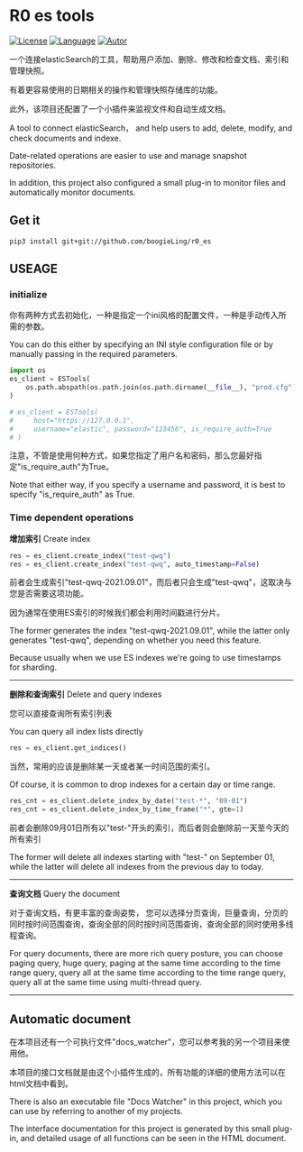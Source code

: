 # R0 es tools
[![License](https://img.shields.io/badge/for-elasticSearch-brightgreen)]()
[![Language](https://img.shields.io/pypi/pyversions/fastapi)]()
[![Autor](https://img.shields.io/badge/Autor-r0-pink)]()

一个连接elasticSearch的工具，帮助用户添加、删除、修改和检查文档、索引和管理快照。

有着更容易使用的日期相关的操作和管理快照存储库的功能。

此外，该项目还配置了一个小插件来监视文件和自动生成文档。

A tool to connect elasticSearch，
and help users to add, delete, modify, and check documents and indexe.

Date-related operations are easier to use and manage snapshot repositories.

In addition, this project also configured a small plug-in to monitor files and automatically monitor documents.

## Get it
```shell
pip3 install git+git://github.com/boogieLing/r0_es
```
## USEAGE
### initialize
你有两种方式去初始化，一种是指定一个ini风格的配置文件，一种是手动传入所需的参数。

You can do this either by specifying an INI style configuration file or by manually passing in the required parameters.

```python
import os
es_client = ESTools(
    os.path.abspath(os.path.join(os.path.dirname(__file__), "prod.cfg"))
)

# es_client = ESTools(
#     host="https://127.0.0.1",
#     username="elastic", password="123456", is_require_auth=True
# )
```
注意，不管是使用何种方式，如果您指定了用户名和密码，那么您最好指定"is_require_auth"为True。

Note that either way, if you specify a username and password, it is best to specify "is_require_auth" as True.

### Time dependent operations
**增加索引** Create index

```python
res = es_client.create_index("test-qwq")
res = es_client.create_index("test-qwq", auto_timestamp=False)
```
前者会生成索引"test-qwq-2021.09.01"，而后者只会生成"test-qwq"，这取决与您是否需要这项功能。

因为通常在使用ES索引的时候我们都会利用时间戳进行分片。

The former generates the index "test-qwq-2021.09.01", while the latter only generates "test-qwq", depending on whether you need this feature. 

Because usually when we use ES indexes we're going to use timestamps for sharding.

----
**删除和查询索引** Delete and query indexes

您可以直接查询所有索引列表

You can query all index lists directly
```python
res = es_client.get_indices()
```
当然，常用的应该是删除某一天或者某一时间范围的索引。

Of course, it is common to drop indexes for a certain day or time range.
```python
res_cnt = es_client.delete_index_by_date("test-*", "09-01")
res_cnt = es_client.delete_index_by_time_frame("*", gte=1)
```
前者会删除09月01日所有以"test-"开头的索引，而后者则会删除前一天至今天的所有索引

The former will delete all indexes starting with "test-" on September 01, while the latter will delete all indexes from the previous day to today.

----
**查询文档** Query the document

对于查询文档，有更丰富的查询姿势，
您可以选择分页查询，巨量查询，分页的同时按时间范围查询，查询全部的同时按时间范围查询，查询全部的同时使用多线程查询。

For query documents, there are more rich query posture, 
you can choose paging query, huge query, paging at the same time according to the time range query, 
query all at the same time according to the time range query, query all at the same time using multi-thread query.

----
## Automatic document
在本项目还有一个可执行文件"docs_watcher"，您可以参考我的另一个项目来使用他。

本项目的接口文档就是由这个小插件生成的，所有功能的详细的使用方法可以在html文档中看到。

There is also an executable file "Docs Watcher" in this project, which you can use by referring to another of my projects.

The interface documentation for this project is generated by this small plug-in, and detailed usage of all functions can be seen in the HTML document.